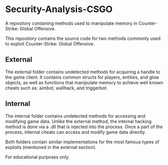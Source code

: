 # Security-Analysis-CSGO
A repository containing methods used to manipulate memory in Counter-Strike: Global Offensive.

This repository contains the source code for two methods commonly used to exploit Counter-Strike: Global Offensive.

External
--------
The external folder contains undetected methods for acquiring a handle to the game client.
It contains common structs for players, entities, and glow objects, as well as functions that manipulate memory to achieve well known cheats such as: aimbot, wallhack, and triggerbot.

Internal
--------
The internal folder contains undetected methods for accessing and modifying game data.
Unlike the external method, the internal hacking method is done via a .dll that is injected into the process. Once a part of the process, internal cheats can access and modify game data directly.


Both folders contain similar implementations for the most famous types of exploits (mentioned in the external section).


For educational purposes only.
